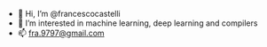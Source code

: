 - 👋 Hi, I’m @francescocastelli
- 👀 I’m interested in machine learning, deep learning and compilers
- 📫 fra.9797@gmail.com

<!---
francescocastelli/francescocastelli is a ✨ special ✨ repository because its `README.md` (this file) appears on your GitHub profile.
You can click the Preview link to take a look at your changes.
--->
